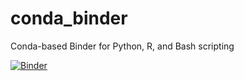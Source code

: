 # conda_binder
Conda-based Binder for Python, R, and Bash scripting

[![Binder](https://mybinder.org/badge_logo.svg)](https://mybinder.org/v2/gh/villarreald/conda_binder.git/HEAD)
